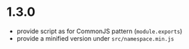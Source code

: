 # 1.3.0
- provide script as for CommonJS pattern (`module.exports`)
- provide a minified version under `src/namespace.min.js`

